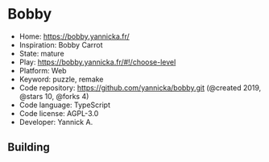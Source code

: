 # Bobby

- Home: https://bobby.yannicka.fr/
- Inspiration: Bobby Carrot
- State: mature
- Play: https://bobby.yannicka.fr/#!/choose-level
- Platform: Web
- Keyword: puzzle, remake
- Code repository: https://github.com/yannicka/bobby.git (@created 2019, @stars 10, @forks 4)
- Code language: TypeScript
- Code license: AGPL-3.0
- Developer: Yannick A.

## Building
